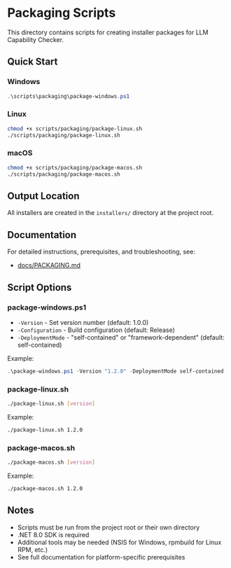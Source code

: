 # Packaging Scripts

This directory contains scripts for creating installer packages for LLM Capability Checker.

## Quick Start

### Windows
```powershell
.\scripts\packaging\package-windows.ps1
```

### Linux
```bash
chmod +x scripts/packaging/package-linux.sh
./scripts/packaging/package-linux.sh
```

### macOS
```bash
chmod +x scripts/packaging/package-macos.sh
./scripts/packaging/package-macos.sh
```

## Output Location

All installers are created in the `installers/` directory at the project root.

## Documentation

For detailed instructions, prerequisites, and troubleshooting, see:
- [docs/PACKAGING.md](../../docs/PACKAGING.md)

## Script Options

### package-windows.ps1
- `-Version` - Set version number (default: 1.0.0)
- `-Configuration` - Build configuration (default: Release)
- `-DeploymentMode` - "self-contained" or "framework-dependent" (default: self-contained)

Example:
```powershell
.\package-windows.ps1 -Version "1.2.0" -DeploymentMode self-contained
```

### package-linux.sh
```bash
./package-linux.sh [version]
```

Example:
```bash
./package-linux.sh 1.2.0
```

### package-macos.sh
```bash
./package-macos.sh [version]
```

Example:
```bash
./package-macos.sh 1.2.0
```

## Notes

- Scripts must be run from the project root or their own directory
- .NET 8.0 SDK is required
- Additional tools may be needed (NSIS for Windows, rpmbuild for Linux RPM, etc.)
- See full documentation for platform-specific prerequisites
